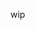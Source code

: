 wip 

<!---
timothyckl/timothyckl is a ✨ special ✨ repository because its `README.md` (this file) appears on your GitHub profile.
You can click the Preview link to take a look at your changes.
--->
